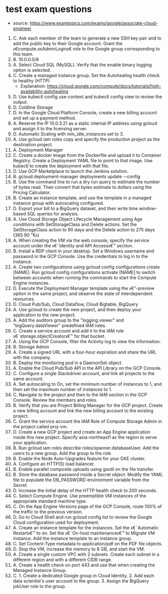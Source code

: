 # test exam questions

- source: <https://www.examtopics.com/exams/google/associate-cloud-engineer>

1) C. Ask each member of the team to generate a new SSH key pair and to add the public key to their Google account. Grant the ג€compute.osAdminLoginג€ role to the Google group corresponding to this team.
2) B. 10.0.0.0/8
3) A. Select Cloud SQL (MySQL). Verify that the enable binary logging option is selected.
4) C. Create a managed instance group. Set the Autohealing health check to healthy (HTTP)
   - Explanation: <https://cloud.google.com/compute/docs/tutorials/high-availability-autohealing>
5) D. Use kubectl config use-context and kubectl config view to review the output.
6) D. Coldline Storage
7) D. In the Google Cloud Platform Console, create a new billing account and set up a payment method.
8) A. Reserve the IP 10.0.3.21 as a static internal IP address using gcloud and assign it to the licensing server.
9) D. Automatic Scaling with min_idle_instances set to 3.
10) A. Use gcloud iam roles copy and specify the production project as the destination project.
11) A. Deployment Manager
12) C. Create a docker image from the Dockerfile and upload it to Container Registry. Create a Deployment YAML file to point to that image. Use kubectl to create the deployment with that file.
13) D. Use GCP Marketplace to launch the Jenkins solution.
14) B. gcloud deployment-manager deployments update --config <deployment-config-path>
15) B. Use the command line to run a dry run query to estimate the number of bytes read. Then convert that bytes estimate to dollars using the Pricing Calculator.
16) B. Create an instance template, and use the template in a managed instance group with autoscaling configured.
17) D. Export your bill to a BigQuery dataset, and then write time window-based SQL queries for analysis.
18) A. Use Cloud Storage Object Lifecycle Management using Age conditions with SetStorageClass and Delete actions. Set the SetStorageClass action to 90 days and the Delete action to 275 days (365 ג€" 90)
19) A. When creating the VM via the web console, specify the service account under the ג€˜Identity and API Accessג€™ section.
20) B. Install a RDP client in your desktop. Set a Windows username and password in the GCP Console. Use the credentials to log in to the instance.
21) A. Create two configurations using gcloud config configurations create [NAME]. Run gcloud config configurations activate [NAME] to switch between accounts when running the commands to start the Compute Engine instances.
22) D. Execute the Deployment Manager template using the ג€"-preview option in the same project, and observe the state of interdependent resources.
23) D. Cloud Pub/Sub, Cloud Dataflow, Cloud Bigtable, BigQuery
24) A. Use gcloud to create the new project, and then deploy your application to the new project.
25) A. Add the auditors group to the "logging.viewer" and "bigQuery.dataViewer" predefined IAM roles.
26) C. Create a service account and add it to the IAM role ג€˜storage.objectCreatorג€™ for that bucket.
27) A. Using the GCP Console, filter the Activity log to view the information.
28) B. Storage Admin
29) A. Create a signed URL with a four-hour expiration and share the URL with the company.
30) B. Deploy the monitoring pod in a DaemonSet object.
31) A. Enable the Cloud Pub/Sub API in the API Library on the GCP Console.
32) C. Configure a single Stackdriver account, and link all projects to the same account.
33) A. Set autoscaling to On, set the minimum number of instances to 1, and then set the maximum number of instances to 1.
34) C. Navigate to the project and then to the IAM section in the GCP Console. Review the members and roles.
35) B. Verify that you are Project Billing Manager for the GCP project. Create a new billing account and link the new billing account to the existing project.
36) C. Grant the service account the IAM Role of Compute Storage Admin in the project called proj-vm.
37) D. Create a new GCP project and create an App Engine application inside this new project. Specify asia-northeast1 as the region to serve your application.
38) B. Run gcloud iam roles describe roles/spanner.databaseUser. Add the users to a new group. Add the group to the role
39) B. Enable the Node Auto-Upgrades feature for your GKE cluster.
40) A. Configure an HTTP(S) load balancer.
41) B. Enable parallel composite uploads using gsutil on the file transfer.
42) B. Store the database password inside a Secret object. Modify the YAML file to populate the DB_PASSWORD environment variable from the Secret.
43) D. Increase the initial delay of the HTTP health check to 200 seconds.
44) C. Select Compute Engine. Use preemptible VM instances of the appropriate standard machine type.
45) C. On the App Engine Versions page of the GCP Console, route 100% of the traffic to the previous version.
46) D. Go to Cloud Shell and run gcloud config list to review the Google Cloud configuration used for deployment.
47) A. Create an instance template for the instances. Set the ג€˜Automatic Restartג€™ to on. Set the ג€˜On-host maintenanceג€™ to Migrate VM instance. Add the instance template to an instance group.
48) C. Set Content-Type metadata to application/pdf on the PDF file objects.
49) D. Stop the VM, increase the memory to 8 GB, and start the VM.
50) A. Create a single custom VPC with 2 subnets. Create each subnet in a different region and with a different CIDR range.
51) A. Create a health check on port 443 and use that when creating the Managed Instance Group.
52) C. 1. Create a dedicated Google group in Cloud Identity. 2. Add each data scientist's user account to the group. 3. Assign the BigQuery jobUser role to the group.